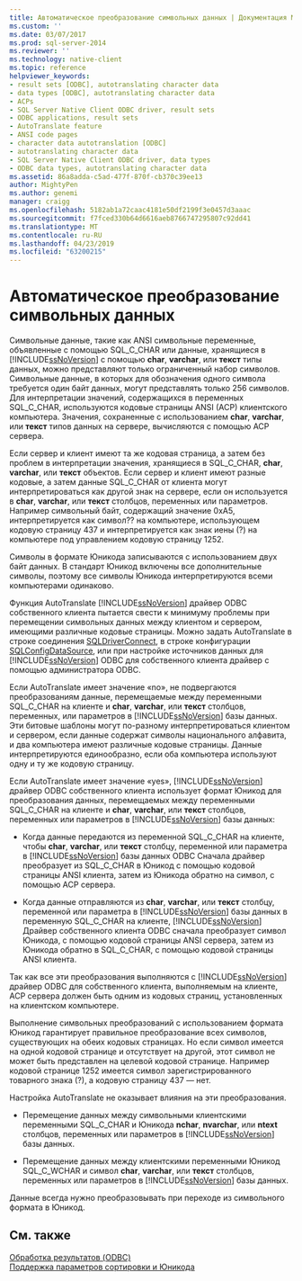 ```yaml
---
title: Автоматическое преобразование символьных данных | Документация Майкрософт
ms.custom: ''
ms.date: 03/07/2017
ms.prod: sql-server-2014
ms.reviewer: ''
ms.technology: native-client
ms.topic: reference
helpviewer_keywords:
- result sets [ODBC], autotranslating character data
- data types [ODBC], autotranslating character data
- ACPs
- SQL Server Native Client ODBC driver, result sets
- ODBC applications, result sets
- AutoTranslate feature
- ANSI code pages
- character data autotranslation [ODBC]
- autotranslating character data
- SQL Server Native Client ODBC driver, data types
- ODBC data types, autotranslating character data
ms.assetid: 86a8adda-c5ad-477f-870f-cb370c39ee13
author: MightyPen
ms.author: genemi
manager: craigg
ms.openlocfilehash: 5182ab1a72caac4181e50df2199f3e0457d3aaac
ms.sourcegitcommit: f7fced330b64d6616aeb8766747295807c92dd41
ms.translationtype: MT
ms.contentlocale: ru-RU
ms.lasthandoff: 04/23/2019
ms.locfileid: "63200215"
---
```

# <a name="autotranslation-of-character-data"></a>Автоматическое преобразование символьных данных
  Символьные данные, такие как ANSI символьные переменные, объявленные с помощью SQL_C_CHAR или данные, хранящиеся в [!INCLUDE[ssNoVersion](../../includes/ssnoversion-md.md)] с помощью **char**, **varchar**, или **текст** типы данных, можно представляют только ограниченный набор символов. Символьные данные, в которых для обозначения одного символа требуется один байт данных, могут представлять только 256 символов. Для интерпретации значений, содержащихся в переменных SQL_C_CHAR, используются кодовые страницы ANSI (ACP) клиентского компьютера. Значения, сохраненные с использованием **char**, **varchar**, или **текст** типов данных на сервере, вычисляются с помощью ACP сервера.  
  
 Если сервер и клиент имеют та же кодовая страница, а затем без проблем в интерпретации значения, хранящиеся в SQL_C_CHAR, **char**, **varchar**, или **текст** объектов. Если сервер и клиент имеют разные кодовые, а затем данные SQL_C_CHAR от клиента могут интерпретироваться как другой знак на сервере, если он используется в **char**, **varchar**, или **текст** столбцов, переменных или параметров. Например символьный байт, содержащий значение 0xA5, интерпретируется как символ?? на компьютере, использующем кодовую страницу 437 и интерпретируется как знак иены (?) на компьютере под управлением кодовую страницу 1252.  
  
 Символы в формате Юникода записываются с использованием двух байт данных. В стандарт Юникод включены все дополнительные символы, поэтому все символы Юникода интерпретируются всеми компьютерами одинаково.  
  
 Функция AutoTranslate [!INCLUDE[ssNoVersion](../../includes/ssnoversion-md.md)] драйвер ODBC собственного клиента пытается свести к минимуму проблемы при перемещении символьных данных между клиентом и сервером, имеющими различные кодовые страницы. Можно задать AutoTranslate в строке соединения [SQLDriverConnect](../native-client-odbc-api/sqldriverconnect.md), в строке конфигурации [SQLConfigDataSource](../native-client-odbc-api/sqlconfigdatasource.md), или при настройке источников данных для [!INCLUDE[ssNoVersion](../../includes/ssnoversion-md.md)] ODBC для собственного клиента драйвер с помощью администратора ODBC.  
  
 Если AutoTranslate имеет значение «no», не подвергаются преобразованиям данные, перемещаемые между переменными SQL_C_CHAR на клиенте и **char**, **varchar**, или **текст** столбцов, переменных, или параметров в [!INCLUDE[ssNoVersion](../../includes/ssnoversion-md.md)] базы данных. Эти битовые шаблоны могут по-разному интерпретироваться клиентом и сервером, если данные содержат символы национального алфавита, и два компьютера имеют различные кодовые страницы. Данные интерпретируются единообразно, если оба компьютера используют одну и ту же кодовую страницу.  
  
 Если AutoTranslate имеет значение «yes», [!INCLUDE[ssNoVersion](../../includes/ssnoversion-md.md)] драйвер ODBC собственного клиента использует формат Юникод для преобразования данных, перемещаемых между переменными SQL_C_CHAR на клиенте и **char**, **varchar**, или **текст** столбцов, переменных или параметров в [!INCLUDE[ssNoVersion](../../includes/ssnoversion-md.md)] базы данных:  
  
-   Когда данные передаются из переменной SQL_C_CHAR на клиенте, чтобы **char**, **varchar**, или **текст** столбцу, переменной или параметра в [!INCLUDE[ssNoVersion](../../includes/ssnoversion-md.md)] базы данных ODBC Сначала драйвер преобразует из SQL_C_CHAR в Юникод с помощью кодовой страницы ANSI клиента, затем из Юникода обратно на символ, с помощью ACP сервера.  
  
-   Когда данные отправляются из **char**, **varchar**, или **текст** столбцу, переменной или параметра в [!INCLUDE[ssNoVersion](../../includes/ssnoversion-md.md)] базы данных в переменную SQL_C_CHAR на клиенте, [!INCLUDE[ssNoVersion](../../includes/ssnoversion-md.md)] Драйвер собственного клиента ODBC сначала преобразует символ Юникода, с помощью кодовой страницы ANSI сервера, затем из Юникода обратно в SQL_C_CHAR, с помощью кодовой страницы ANSI клиента.  
  
 Так как все эти преобразования выполняются с [!INCLUDE[ssNoVersion](../../includes/ssnoversion-md.md)] драйвер ODBC для собственного клиента, выполняемым на клиенте, ACP сервера должен быть одним из кодовых страниц, установленных на клиентском компьютере.  
  
 Выполнение символьных преобразований с использованием формата Юникод гарантирует правильное преобразование всех символов, существующих на обеих кодовых страницах. Но если символ имеется на одной кодовой странице и отсутствует на другой, этот символ не может быть представлен на целевой кодовой странице. Например кодовой странице 1252 имеется символ зарегистрированного товарного знака (?), а кодовую страницу 437 — нет.  
  
 Настройка AutoTranslate не оказывает влияния на эти преобразования.  
  
-   Перемещение данных между символьными клиентскими переменными SQL_C_CHAR и Юникода **nchar**, **nvarchar**, или **ntext** столбцов, переменных или параметров в [!INCLUDE[ssNoVersion](../../includes/ssnoversion-md.md)] базы данных.  
  
-   Перемещение данных между клиентскими переменными Юникод SQL_C_WCHAR и символ **char**, **varchar**, или **текст** столбцов, переменных или параметров в [!INCLUDE[ssNoVersion](../../includes/ssnoversion-md.md)] базы данных.  
  
 Данные всегда нужно преобразовывать при переходе из символьного формата в Юникод.  
  
## <a name="see-also"></a>См. также  
 [Обработка результатов &#40;ODBC&#41;](processing-results-odbc.md)   
 [Поддержка параметров сортировки и Юникода](../collations/collation-and-unicode-support.md)  
  
  
